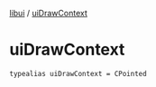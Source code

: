 [libui](README.md) / [uiDrawContext](ui-draw-context.md)

# uiDrawContext

`typealias uiDrawContext = CPointed`